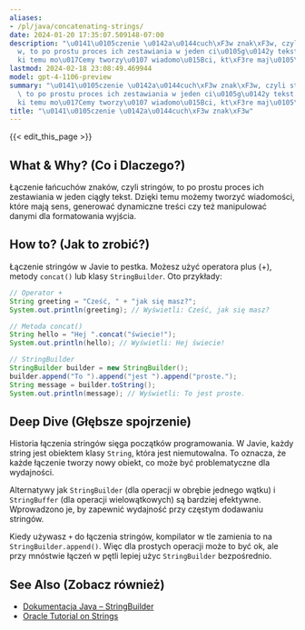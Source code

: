 ```yaml
---
aliases:
- /pl/java/concatenating-strings/
date: 2024-01-20 17:35:07.509148-07:00
description: "\u0141\u0105czenie \u0142a\u0144cuch\xF3w znak\xF3w, czyli string\xF3\
  w, to po prostu proces ich zestawiania w jeden ci\u0105g\u0142y tekst. Dzi\u0119\
  ki temu mo\u017Cemy tworzy\u0107 wiadomo\u015Bci, kt\xF3re maj\u0105\u2026"
lastmod: 2024-02-18 23:08:49.469944
model: gpt-4-1106-preview
summary: "\u0141\u0105czenie \u0142a\u0144cuch\xF3w znak\xF3w, czyli string\xF3w,\
  \ to po prostu proces ich zestawiania w jeden ci\u0105g\u0142y tekst. Dzi\u0119\
  ki temu mo\u017Cemy tworzy\u0107 wiadomo\u015Bci, kt\xF3re maj\u0105\u2026"
title: "\u0141\u0105czenie \u0142a\u0144cuch\xF3w znak\xF3w"
---
```


{{< edit_this_page >}}

## What & Why? (Co i Dlaczego?)
Łączenie łańcuchów znaków, czyli stringów, to po prostu proces ich zestawiania w jeden ciągły tekst. Dzięki temu możemy tworzyć wiadomości, które mają sens, generować dynamiczne treści czy też manipulować danymi dla formatowania wyjścia.

## How to? (Jak to zrobić?)
Łączenie stringów w Javie to pestka. Możesz użyć operatora plus (+), metody `concat()` lub klasy `StringBuilder`. Oto przykłady:

```java
// Operator +
String greeting = "Cześć, " + "jak się masz?";
System.out.println(greeting); // Wyświetli: Cześć, jak się masz?

// Metoda concat()
String hello = "Hej ".concat("świecie!");
System.out.println(hello); // Wyświetli: Hej świecie!

// StringBuilder
StringBuilder builder = new StringBuilder();
builder.append("To ").append("jest ").append("proste.");
String message = builder.toString();
System.out.println(message); // Wyświetli: To jest proste.
```

## Deep Dive (Głębsze spojrzenie)
Historia łączenia stringów sięga początków programowania. W Javie, każdy string jest obiektem klasy `String`, która jest niemutowalna. To oznacza, że każde łączenie tworzy nowy obiekt, co może być problematyczne dla wydajności.

Alternatywy jak `StringBuilder` (dla operacji w obrębie jednego wątku) i `StringBuffer` (dla operacji wielowątkowych) są bardziej efektywne. Wprowadzono je, by zapewnić wydajność przy częstym dodawaniu stringów.

Kiedy używasz `+` do łączenia stringów, kompilator w tle zamienia to na `StringBuilder.append()`. Więc dla prostych operacji może to być ok, ale przy mnóstwie łączeń w pętli lepiej użyc `StringBuilder` bezpośrednio.

## See Also (Zobacz również)
- [Dokumentacja Java – StringBuilder](https://docs.oracle.com/en/java/javase/17/docs/api/java.base/java/lang/StringBuilder.html)
- [Oracle Tutorial on Strings](https://docs.oracle.com/javase/tutorial/java/data/strings.html)

